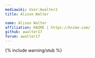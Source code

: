 ```yaml
---
mediawiki: User:Awalter2
title: Alison Walter

name: Alison Walter
affiliation: KNIME | https://knime.com/
github: awalter17
forum: awalter17
---
```

{% include warning/stub %}

